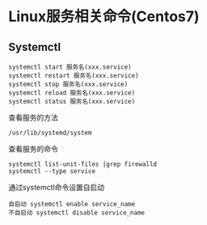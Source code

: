 # Linux服务相关命令(Centos7)

## Systemctl
```
systemctl start 服务名(xxx.service)
systemctl restart 服务名(xxx.service)
systemctl stop 服务名(xxx.service)
systemctl reload 服务名(xxx.service)
systemctl status 服务名(xxx.service)
```
查看服务的方法
```
/usr/lib/systemd/system
```
查看服务的命令
```
systemctl list-unit-files |grep firewalld
systemctl --type service
```
通过systemctl命令设置自启动
```
自启动 systemctl enable service_name
不自启动 systemctl disable service_name
```
